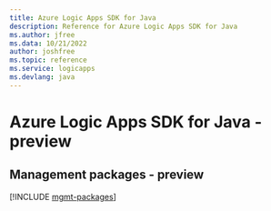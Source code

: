```yaml
---
title: Azure Logic Apps SDK for Java
description: Reference for Azure Logic Apps SDK for Java
ms.author: jfree
ms.data: 10/21/2022
author: joshfree
ms.topic: reference
ms.service: logicapps
ms.devlang: java
---
```

# Azure Logic Apps SDK for Java - preview

## Management packages - preview
[!INCLUDE [mgmt-packages](logic-apps-mgmt-index.md)]